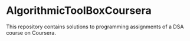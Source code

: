 # AlgorithmicToolBoxCoursera
This repository contains solutions to programming assignments of a DSA course on Coursera.
